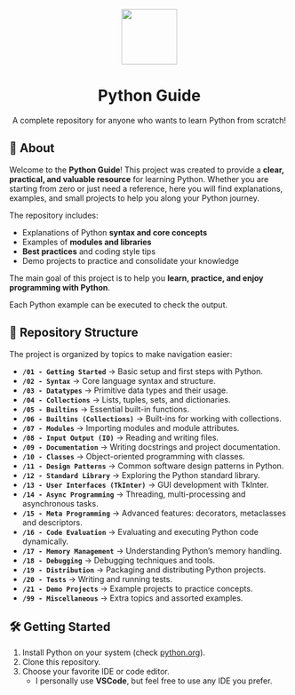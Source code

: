 <p align="center">
    <img src="https://upload.wikimedia.org/wikipedia/commons/thumb/c/c3/Python-logo-notext.svg/1200px-Python-logo-notext.svg.png" width="100px" />
    <h1 align="center">Python Guide</h1>
    <p align="center">A complete repository for anyone who wants to learn Python from scratch!</p>
</p>

## 📌 About

Welcome to the **Python Guide**!
This project was created to provide a **clear, practical, and valuable resource** for learning Python.
Whether you are starting from zero or just need a reference, here you will find explanations, examples, and small projects to help you along your Python journey.

The repository includes:

- Explanations of Python **syntax and core concepts**
- Examples of **modules and libraries**
- **Best practices** and coding style tips
- Demo projects to practice and consolidate your knowledge

The main goal of this project is to help you **learn, practice, and enjoy programming with Python**.

Each Python example can be executed to check the output.

## 📂 Repository Structure

The project is organized by topics to make navigation easier:

- **`/01 - Getting Started`** → Basic setup and first steps with Python.
- **`/02 - Syntax`** → Core language syntax and structure.
- **`/03 - Datatypes`** → Primitive data types and their usage.  
- **`/04 - Collections`** → Lists, tuples, sets, and dictionaries.  
- **`/05 - Builtins`** → Essential built-in functions.  
- **`/06 - Builtins (Collections)`** → Built-ins for working with collections.  
- **`/07 - Modules`** → Importing modules and module attributes.
- **`/08 - Input Output (IO)`** → Reading and writing files.
- **`/09 - Documentation`** → Writing docstrings and project documentation.
- **`/10 - Classes`** → Object-oriented programming with classes.
- **`/11 - Design Patterns`** → Common software design patterns in Python.
- **`/12 - Standard Library`** → Exploring the Python standard library.
- **`/13 - User Interfaces (TkInter)`** → GUI development with TkInter.
- **`/14 - Async Programming`** → Threading, multi-processing and asynchronous tasks.
- **`/15 - Meta Programming`** → Advanced features: decorators, metaclasses and descriptors.
- **`/16 - Code Evaluation`** → Evaluating and executing Python code dynamically.
- **`/17 - Memory Management`** → Understanding Python’s memory handling.
- **`/18 - Debugging`** → Debugging techniques and tools.
- **`/19 - Distribution`** → Packaging and distributing Python projects.
- **`/20 - Tests`** → Writing and running tests.
- **`/21 - Demo Projects`** → Example projects to practice concepts.
- **`/99 - Miscellaneous`** → Extra topics and assorted examples.

## 🛠️ Getting Started

1. Install Python on your system (check [python.org](https://www.python.org/)).
2. Clone this repository.  
3. Choose your favorite IDE or code editor.  
   - I personally use **VSCode**, but feel free to use any IDE you prefer.
